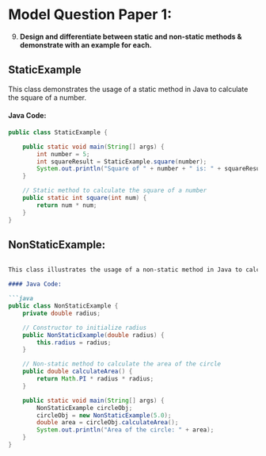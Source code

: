 # Model Question Paper 1:

9. **Design and differentiate between static and non-static methods & demonstrate with an example for each.**

## StaticExample

This class demonstrates the usage of a static method in Java to calculate the square of a number.

#### Java Code:

```java
public class StaticExample {

    public static void main(String[] args) {
        int number = 5;
        int squareResult = StaticExample.square(number);
        System.out.println("Square of " + number + " is: " + squareResult);
    }

    // Static method to calculate the square of a number
    public static int square(int num) {
        return num * num;
    }
}
```

## NonStaticExample:

```markdown

This class illustrates the usage of a non-static method in Java to calculate the area of a circle.

#### Java Code:

```java
public class NonStaticExample {
    private double radius;

    // Constructor to initialize radius
    public NonStaticExample(double radius) {
        this.radius = radius;
    }

    // Non-static method to calculate the area of the circle
    public double calculateArea() {
        return Math.PI * radius * radius;
    }

    public static void main(String[] args) {
        NonStaticExample circleObj;
        circleObj = new NonStaticExample(5.0);
        double area = circleObj.calculateArea();
        System.out.println("Area of the circle: " + area);
    }
}
```